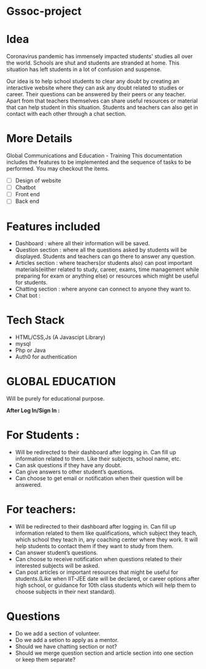 # Gssoc-project
# Idea
Coronavirus pandemic has immensely impacted students' studies all over the world. Schools are shut and students are stranded at home. This situation has left students in a lot of confusion and suspense.

Our idea is to help school students to clear any doubt by creating an interactive website where they can ask any doubt related to studies or career. Their questions can be answered by their peers or any teacher. Apart from that teachers themselves can share useful resources or material that can help student in this situation. Students and teachers can also get in contact with each other through a chat section.

# More Details
 Global Communications and Education - Training
This documentation includes the features to be implemented and the sequence of tasks to be performed. You may checkout the items.
- [ ] Design of website
- [ ] Chatbot
- [ ] Front end
- [ ] Back end
# Features included

- Dashboard : where all their information will be saved. 
- Question section : where all the questions asked by students will be displayed. Students and teachers can go there to answer any question.
- Articles section : where teachers(or students also) can post important materials(eiither related to study, career, exams, time management while preparing for exam or anything else) or resources which might be useful for students.
- Chatting section : where anyone can connect to anyone they want to.
- Chat bot :

# Tech Stack

- HTML/CSS,Js (A Javascipt Library)
- mysql
- Php or Java
- Auth0 for authentication

# GLOBAL EDUCATION

Will be purely for educational purpose.

**After Log In/Sign In :**

# For Students : 
- Will be redirected to their dashboard after logging in. Can fill up information related to them. Like their subjects, school name, etc.
- Can ask questions if they have any doubt.
- Can give answers to other student’s questions.
- Can choose to get email or notification when their question will be answered.


# For teachers:
- Will be redirected to their dashboard after logging in. Can fill up information related to them like qualifications, which subject they teach, which school they teach in, any coaching center where they work. It will help students to contact them if they want to study from them.
- Can answer student’s questions.
- Can choose to receive notification when questions related to their interested subjects will be asked.
- Can post articles or important resources that might be useful for students.(Like when IIT-JEE date will be declared, or career options after high school, or guidance for 10th  class students which will help them to choose subjects in their next standard).

# Questions
- Do we add a section of volunteer.
- Do we add a setion to apply as a mentor. 
- Should we have chatting section or not?
- Should we merge question section and article section into one section or keep them separate? 
